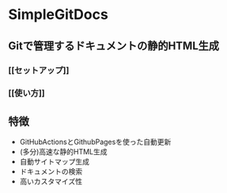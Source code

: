 # SimpleGitDocs
## Gitで管理するドキュメントの静的HTML生成

### [[セットアップ]]
### [[使い方]]

## 特徴
- GitHubActionsとGithubPagesを使った自動更新
- (多分)高速な静的HTML生成
- 自動サイトマップ生成
- ドキュメントの検索
- 高いカスタマイズ性